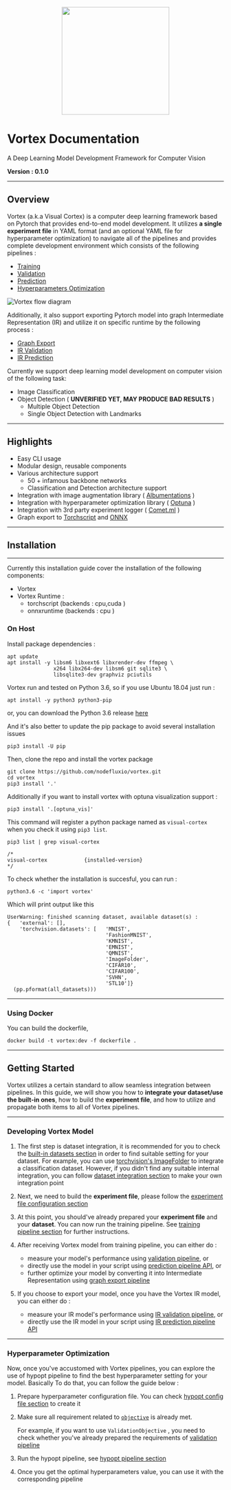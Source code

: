 <p align='center'><img width="250" height="250" src="images/vortex_icon.png"></p>

# Vortex Documentation

A Deep Learning Model Development Framework for Computer Vision

**Version : 0.1.0**

---

## Overview

Vortex (a.k.a Visual Cortex) is a computer deep learning framework based on Pytorch that provides end-to-end model development. It utilizes **a single experiment file** in YAML format (and an optional YAML file for hyperparameter optimization) to navigate all of the pipelines and provides complete development environment which consists of the following pipelines :

- [Training](user-guides/pipelines.md#training-pipeline)
- [Validation](user-guides/pipelines.md#validation-pipeline)
- [Prediction](user-guides/pipelines.md#prediction-pipeline)
- [Hyperparameters Optimization](user-guides/pipelines.md#hyperparameters-optimization-pipeline)

![Vortex flow diagram](images/vortex_development_pipeline.jpg)

Additionally, it also support exporting Pytorch model into graph Intermediate Representation (IR) and utilize it on specific runtime by the following process :

- [Graph Export](user-guides/pipelines.md#graph-export-pipeline)
- [IR Validation](user-guides/pipelines.md#ir-validation-pipeline)
- [IR Prediction](user-guides/pipelines.md#ir-prediction-pipeline)

Currently we support deep learning model development on computer vision of the following task:

- Image Classification
- Object Detection ( **UNVERIFIED YET, MAY PRODUCE BAD RESULTS** )
    - Multiple Object Detection
    - Single Object Detection with Landmarks

---

## Highlights

- Easy CLI usage
- Modular design, reusable components
- Various architecture support
    - 50 + infamous backbone networks
    - Classification and Detection architecture support
- Integration with image augmentation library ( [Albumentations](https://albumentations.readthedocs.io/en/latest/) )
- Integration with hyperparameter optimization library ( [Optuna](https://optuna.org/) )
- Integration with 3rd party experiment logger ( [Comet.ml](https://www.comet.ml/site/) )
- Graph export to [Torchscript](https://pytorch.org/docs/stable/jit.html) and [ONNX](https://onnx.ai/)

---

## Installation

---

Currently this installation guide cover the installation of the following components:

- Vortex
- Vortex Runtime :
    - torchscript (backends : cpu,cuda )
    - onnxruntime (backends : cpu )

### On Host

Install package dependencies :

```console
apt update
apt install -y libsm6 libxext6 libxrender-dev ffmpeg \
               x264 libx264-dev libsm6 git sqlite3 \
               libsqlite3-dev graphviz pciutils
```

Vortex run and tested on Python 3.6, so if you use Ubuntu 18.04 just run :

```console
apt install -y python3 python3-pip
```

or, you can download the Python 3.6 release [here](https://www.python.org/downloads/release/python-369/)

And it's also better to update the pip package to avoid several installation issues

```console
pip3 install -U pip
```

Then, clone the repo and install the vortex package

```console
git clone https://github.com/nodefluxio/vortex.git
cd vortex
pip3 install '.'
```

Additionally if you want to install vortex with optuna visualization support :

```console
pip3 install '.[optuna_vis]'
```

This command will register a python package named as `visual-cortex` when you check it using `pip3 list`.

```console
pip3 list | grep visual-cortex

/*
visual-cortex            {installed-version}
*/
```

To check whether the installation is succesful, you can run :

```console
python3.6 -c 'import vortex'
```

Which will print output like this

```console
UserWarning: finished scanning dataset, available dataset(s) : 
{   'external': [],
    'torchvision.datasets': [   'MNIST',
                                'FashionMNIST',
                                'KMNIST',
                                'EMNIST',
                                'QMNIST',
                                'ImageFolder',
                                'CIFAR10',
                                'CIFAR100',
                                'SVHN',
                                'STL10']}
  (pp.pformat(all_datasets)))
```

---

### Using Docker

You can build the dockerfile,

```console
docker build -t vortex:dev -f dockerfile .
```

---

## Getting Started

Vortex utilizes a certain standard to allow seamless integration between pipelines. In this guide, we will show you how to **integrate your dataset/use the built-in ones**, how to build the **experiment file**, and how to utilize and propagate both items to all of Vortex pipelines.

---

### Developing Vortex Model

1. The first step is dataset integration, it is recommended for you to check the [built-in datasets section](modules/builtin_dataset.md) in order to find suitable setting for your dataset. For example, you can use [torchvision's ImageFolder](modules/builtin_dataset.md#torchvision-dataset) to integrate a classification dataset. However, if you didn't find any suitable internal integration, you can follow [dataset integration section](user-guides/dataset_integration.md) to make your own integration point

2. Next, we need to build the **experiment file**, please follow the [experiment file configuration section](user-guides/experiment_file_config.md)

3. At this point, you should've already prepared your **experiment file** and your **dataset**. You can now run the training pipeline. See [training pipeline section](pipelines.md#training-pipeline) for further instructions.

4. After receiving Vortex model from training pipeline, you can either do :

    - measure your model's performance using [validation pipeline](user-guides/pipelines.md#validation-pipeline), or
    - directly use the model in your script using [prediction pipeline API](api/vortex.core.pipelines.md#pytorchpredictionpipeline), or
    - further optimize your model by converting it into Intermediate Representation using [graph export pipeline](user-guides/pipelines.md#graph-export-pipeline)

5. If you choose to export your model, once you have the Vortex IR model, you can either do :

    - measure your IR model's performance using [IR validation pipeline](user-guides/pipelines.md#ir-validation-pipeline), or
    - directly use the IR model in your script using [IR prediction pipeline API](api/vortex.core.pipelines.md#irpredictionpipeline)

---

### Hyperparameter Optimization

Now, once you've accustomed with Vortex pipelines, you can explore the use of hypopt pipeline to find the best hyperparameter setting for your model. Basically To do that, you can follow the guide below :

1. Prepare hyperparameter configuration file. You can check [hypopt config file section](user-guides/hypopt_file_config.md) to create it
2. Make sure all requirement related to [`objective`](user-guides/hypopt_file_config.md#objective) is already met. 

    For example, if you want to use `ValidationObjective` , you need to check whether you've already prepared the requirements of [validation pipeline](user-guides/pipelines.md#validation-pipeline)

3. Run the hypopt pipeline, see [hypopt pipeline section](user-guides/pipelines.md#hyperrparameters-optimization-pipeline)
4. Once you get the optimal hyperparameters value, you can use it with the corresponding pipeline


